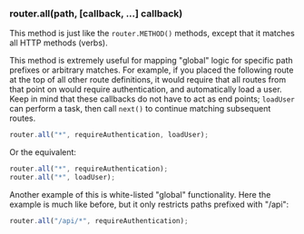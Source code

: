 <h3 id='router.all'>router.all(path, [callback, ...] callback)</h3>

This method is just like the `router.METHOD()` methods, except that it matches all HTTP methods (verbs).

This method is extremely useful for
mapping "global" logic for specific path prefixes or arbitrary matches.
For example, if you placed the following route at the top of all other
route definitions, it would require that all routes from that point on
would require authentication, and automatically load a user. Keep in mind
that these callbacks do not have to act as end points; `loadUser`
can perform a task, then call `next()` to continue matching subsequent
routes.

```js
router.all("*", requireAuthentication, loadUser);
```

Or the equivalent:

```js
router.all("*", requireAuthentication);
router.all("*", loadUser);
```

Another example of this is white-listed "global" functionality. Here
the example is much like before, but it only restricts paths prefixed with
"/api":

```js
router.all("/api/*", requireAuthentication);
```
